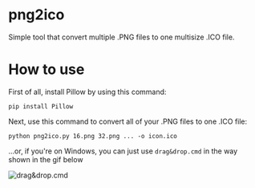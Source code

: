# png2ico
Simple tool that convert multiple .PNG files to one multisize .ICO file.

# How to use
First of all, install Pillow by using this command:

`pip install Pillow`

Next, use this command to convert all of your .PNG files to one .ICO file:

`python png2ico.py 16.png 32.png ... -o icon.ico`

...or, if you're on Windows, you can just use `drag&drop.cmd` in the way shown in the gif below

![drag&drop.cmd](https://i.imgur.com/jZsZDPl.gif)
